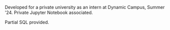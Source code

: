 Developed for a private university as an intern at Dynamic Campus, Summer '24. 
Private Jupyter Notebook associated.

Partial SQL provided.
